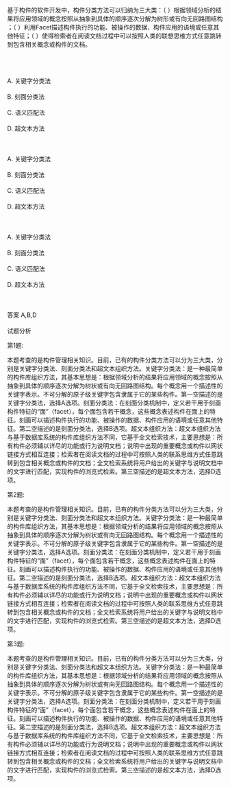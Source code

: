 <div class="detail lh2"><p>基于构件的软件开发中，构件分类方法可以归纳为三大类：（  ）根据领域分析的结果将应用领域的概念按照从抽象到具体的顺序逐次分解为树形或有向无回路图结构 ；（  ）利用Facet描述构件执行的功能、被操作的数据、构件应用的语境或任意其他特征；（  ）使得检索者在阅读文档过程中可以按照人类的联想思维方式任意跳转到包含相关概念或构件的文档。<br/> <br/></p><br/><br/>A. 关键字分类法<br/><br/>B. 刻面分类法<br/><br/>C. 语义匹配法<br/><br/>D. 超文本方法<br/><br/><br/><br/>A. 关键字分类法<br/><br/>B. 刻面分类法<br/><br/>C. 语义匹配法<br/><br/>D. 超文本方法<br/><br/><br/><br/>A. 关键字分类法<br/><br/>B. 刻面分类法<br/><br/>C. 语义匹配法<br/><br/>D. 超文本方法<br/><br/><br/><br/>答案 A,B,D<br/><br/>试题分析<br/><p>第1题:</p><p>本题考查的是构件管理相关知识。目前，已有的构件分类方法可以分为三大类，分别是关键字分类法、刻面分类法和超文本组织方法。关键字分类法：是一种最简单的构件库组织方法，其基本思想是：根据领域分析的结果将应用领域的概念按照从抽象到具体的顺序逐次分解为树状或有向无回路图结构。每个概念用一个描述性的关键字表示。不可分解的原子级关键字包含隶属于它的某些构件。第一空描述的是关键字分类法，选择A选项。刻面分类法：在刻面分类机制中，定义若干用于刻画构件特征的“面”（facet），每个面包含若干概念，这些概念表述构件在面上的特征。刻画可以描述构件执行的功能、被操作的数据、构件应用的语境或任意其他特征。第二空描述的是刻面分类法，选择B选项。超文本组织方法：超文本组织方法与基于数据库系统的构件库组织方法不同，它基于全文检索技术，主要思想是：所有构件必须辅以详尽的功能或行为说明文档；说明中出现的重要概念或构件以网状链接方式相互连接；检索者在阅读文档的过程中可按照人类的联系思维方式任意跳转到包含相关概念或构件的文档；全文检索系统将用户给出的关键字与说明文档中的文字进行匹配，实现构件的浏览式检索。第三空描述的是超文本方法，选择D选项。</p><p>第2题:</p><p>本题考查的是构件管理相关知识。目前，已有的构件分类方法可以分为三大类，分别是关键字分类法、刻面分类法和超文本组织方法。关键字分类法：是一种最简单的构件库组织方法，其基本思想是：根据领域分析的结果将应用领域的概念按照从抽象到具体的顺序逐次分解为树状或有向无回路图结构。每个概念用一个描述性的关键字表示。不可分解的原子级关键字包含隶属于它的某些构件。第一空描述的是关键字分类法，选择A选项。刻面分类法：在刻面分类机制中，定义若干用于刻画构件特征的“面”（facet），每个面包含若干概念，这些概念表述构件在面上的特征。刻画可以描述构件执行的功能、被操作的数据、构件应用的语境或任意其他特征。第二空描述的是刻面分类法，选择B选项。超文本组织方法：超文本组织方法与基于数据库系统的构件库组织方法不同，它基于全文检索技术，主要思想是：所有构件必须辅以详尽的功能或行为说明文档；说明中出现的重要概念或构件以网状链接方式相互连接；检索者在阅读文档的过程中可按照人类的联系思维方式任意跳转到包含相关概念或构件的文档；全文检索系统将用户给出的关键字与说明文档中的文字进行匹配，实现构件的浏览式检索。第三空描述的是超文本方法，选择D选项。</p><p>第3题:</p><p>本题考查的是构件管理相关知识。目前，已有的构件分类方法可以分为三大类，分别是关键字分类法、刻面分类法和超文本组织方法。关键字分类法：是一种最简单的构件库组织方法，其基本思想是：根据领域分析的结果将应用领域的概念按照从抽象到具体的顺序逐次分解为树状或有向无回路图结构。每个概念用一个描述性的关键字表示。不可分解的原子级关键字包含隶属于它的某些构件。第一空描述的是关键字分类法，选择A选项。刻面分类法：在刻面分类机制中，定义若干用于刻画构件特征的“面”（facet），每个面包含若干概念，这些概念表述构件在面上的特征。刻画可以描述构件执行的功能、被操作的数据、构件应用的语境或任意其他特征。第二空描述的是刻面分类法，选择B选项。超文本组织方法：超文本组织方法与基于数据库系统的构件库组织方法不同，它基于全文检索技术，主要思想是：所有构件必须辅以详尽的功能或行为说明文档；说明中出现的重要概念或构件以网状链接方式相互连接；检索者在阅读文档的过程中可按照人类的联系思维方式任意跳转到包含相关概念或构件的文档；全文检索系统将用户给出的关键字与说明文档中的文字进行匹配，实现构件的浏览式检索。第三空描述的是超文本方法，选择D选项。</p></div>